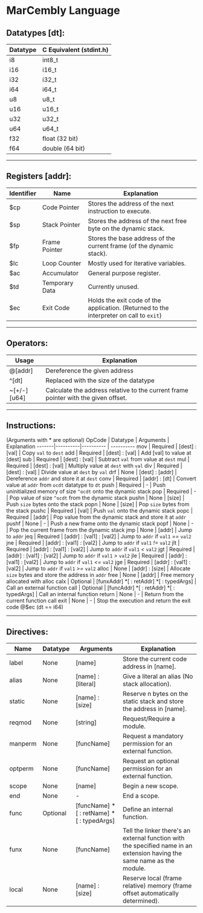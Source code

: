# MarCembly Language

## Datatypes [dt]:
Datatype | C Equivalent (stdint.h)
---------|------------
i8 | int8_t
i16 | i16_t
i32 | i32_t
i64 | i64_t
u8 | u8_t
u16 | u16_t
u32 | u32_t
u64 | u64_t
f32 | float (32 bit)
f64 | double (64 bit)
***

## Registers [addr]:
Identifier | Name | Explanation
-----------|------|------------
$cp | Code Pointer | Stores the address of the next instruction to execute.
$sp | Stack Pointer | Stores the address of the next free byte on the dynamic stack.
$fp | Frame Pointer | Stores the base address of the current frame (of the dynamic stack).
$lc | Loop Counter | Mostly used for iterative variables.
$ac | Accumulator | General purpose register.
$td | Temporary Data | Currently unused.
$ec | Exit Code | Holds the exit code of the application. (Returned to the interpreter on call to `exit`)
***

## Operators:
Usage | Explanation
-----------|-----------
@[addr] | Dereference the given address
^[dt] | Replaced with the size of the datatype
~[+/-][u64] | Calculate the address relative to the current frame pointer with the given offset.
***

## Instructions:
(Arguments with * are optional)
OpCode | Datatype | Arguments | Explanation
-------|----------|---------- | ----------
mov | Required | [dest] : [val] | Copy `val` to `dest`
add | Required | [dest] : [val] | Add [val] to value at [dest]
sub | Required | [dest] : [val] | Subtract `val` from value at `dest`
mul | Required | [dest] : [val] | Multiply value at `dest` with `val`
div | Required | [dest] : [val] | Divide value at `dest` by `val`
drf | None | [dest] : [addr] | Dereference `addr` and store it at `dest`
conv | Required | [addr] : [dt] | Convert value at `addr` from `ocdt` datatype to `dt`
push | Required | - | Push uninitialized memory of size `^ocdt` onto the dynamic stack
pop | Required | - | Pop value of size `^ocdt` from the dynamic stack
pushn | None | [size] | Push `size` bytes onto the stack
popn | None | [size] | Pop `size` bytes from the stack
pushc | Required | [val] | Push `val` onto the dynamic stack
popc | Required | [addr] | Pop value from the dynamic stack and store it at `addr`
pushf | None | - | Push a new frame onto the dynamic stack
popf | None | - | Pop the current frame from the dynamic stack
jmp | None | [addr] | Jump to `addr`
jeq | Required | [addr] : [val1] : [val2] | Jump to `addr` if `val1` _==_ `val2`
jne | Required | [addr] : [val1] : [val2] | Jump to `addr` if `val1` _!=_ `val2`
jlt | Required | [addr] : [val1] : [val2] | Jump to `addr` if `val1` _<_ `val2`
jgt | Required | [addr] : [val1] : [val2] | Jump to `addr` if `val1` _>_ `val2`
jle | Required | [addr] : [val1] : [val2] | Jump to `addr` if `val1` _<=_ `val2`
jge | Required | [addr] : [val1] : [val2] | Jump to `addr` if `val1` _>=_ `val2`
alloc | None | [addr] : [size] | Allocate `size` bytes and store the address in `addr`
free | None | [addr] | Free memory allocated with alloc
calx | Optional | [funxAddr] *[ : retAddr] *[ : typedArgs] | Call an external function
call | Optional | [funcAddr] *[ : retAddr] *[ : typedArgs] | Call an internal function
return | None | - | Return from the current function call
exit | None | - | Stop the execution and return the exit code @$ec (dt == i64)
***

## Directives:
Name | Datatype | Arguments | Explanation
-----|----------|-----------|-----------
label | None | [name] | Store the current code address in [name].
alias | None |  [name] : [literal] | Give a literal an alias (No stack allocation).
static | None | [name] : [size] | Reserve n bytes on the static stack and store the address in [name].
reqmod | None | [string] | Request/Require a module.
manperm | None | [funcName] | Request a mandatory permission for an external function.
optperm | None | [funcName] | Request an optional permission for an external function.
scope | None | [name] | Begin a new scope.
end | None | - | End a scope.
func | Optional | [funcName] *[ : retName] *[ : typedArgs] | Define an internal function.
funx | None | [funcName] | Tell the linker there's an external function with the specified name in an extension having the same name as the module.
local | None | [name] : [size] | Reserve local (frame relative) memory (frame offset automatically determined).